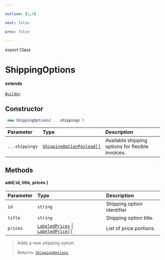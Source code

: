 ```yaml
---

outline: [1,4]

next: false

prev: false

---
```


export Class
# ShippingOptions
#### extends
 [`Builder`](./Builder.md)

## Constructor
```ts
 new ShippingOptions( ...shippings )
 ```
| Parameter | Type | Description |
| :--- | :--- | :--- |
| `...shippings` | [`ShippingOptionPayload[]`](../interfaces/ShippingOptionPayload.md) | Available shipping options for flexible invoices. |

## Methods

#### add( id, title, prices )
| Parameter | Type | Description |
| :--- | :--- | :--- |
| `id` | `string` | Shipping option identifier |
| `title` | `string` | Shipping option title. |
| `prices` | [`LabeledPrices`](./LabeledPrices.md) \| [`LabeledPrice[]`](../interfaces/LabeledPrice.md) | List of price portions. |
> Adds a new shipping option.
> 
> Returns: [`ShippingOptions`](./ShippingOptions.md)
